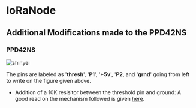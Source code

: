 # loRaNode

## Additional Modifications made to the PPD42NS
### PPD42NS
<img src="https://www.shinyei.co.jp/stc/eng/images/pic_PPD42_L.jpg"
     alt="shinyei"
     style="float: left; margin-right: 10px;" />
     <br/>
     
The pins are labeled as '**thresh**', '**P1**', '**+5v**', '**P2**, and '**grnd**'  going from left to write on the figure given above. 

 - Addition of a 10K resisitor between the threshold pin and ground:
 A good read on the mechanism followed is given [here](http://takingspace.org/wp-content/uploads/ShinyeiPPD42NS_Deconstruction_TracyAllen.pdf).
